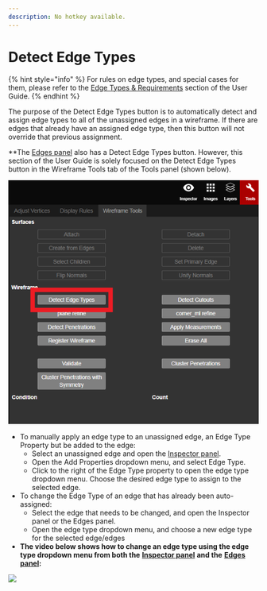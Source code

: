 ```yaml
---
description: No hotkey available.
---
```


# Detect Edge Types

{% hint style="info" %}
For rules on edge types, and special cases for them, please refer to the [Edge Types & Requirements](../../edge-types.md) section of the User Guide.
{% endhint %}

The purpose of the Detect Edge Types button is to automatically detect and assign edge types to all of the unassigned edges in a wireframe. If there are edges that already have an assigned edge type, then this button will not override that previous assignment.

\*\*The [Edges panel](../../edges.md) also has a Detect Edge Types button. However, this section of the User Guide is solely focused on the Detect Edge Types button in the Wireframe Tools tab of the Tools panel \(shown below\).

![](../../.gitbook/assets/detect-edge-types-button.png)

* To manually apply an edge type to an unassigned edge, an Edge Type Property but be added to the edge:
  * Select an unassigned edge and open the [Inspector panel](../../properties.md).
  * Open the Add Properties dropdown menu, and select Edge Type.
  * Click to the right of the Edge Type property to open the edge type dropdown menu. Choose the desired edge type to assign to the selected edge.
* To change the Edge Type of an edge that has already been auto-assigned: 
  * Select the edge that needs to be changed, and open the Inspector panel or the Edges panel.
  *  Open the edge type dropdown menu, and choose a new edge type for the selected edge/edges
* **The video below shows how to change an edge type using the edge type dropdown menu from both the** [**Inspector panel**](../../properties.md) **and the** [**Edges panel**](../../edges.md)**:**

![](../../.gitbook/assets/edge-type.gif)

